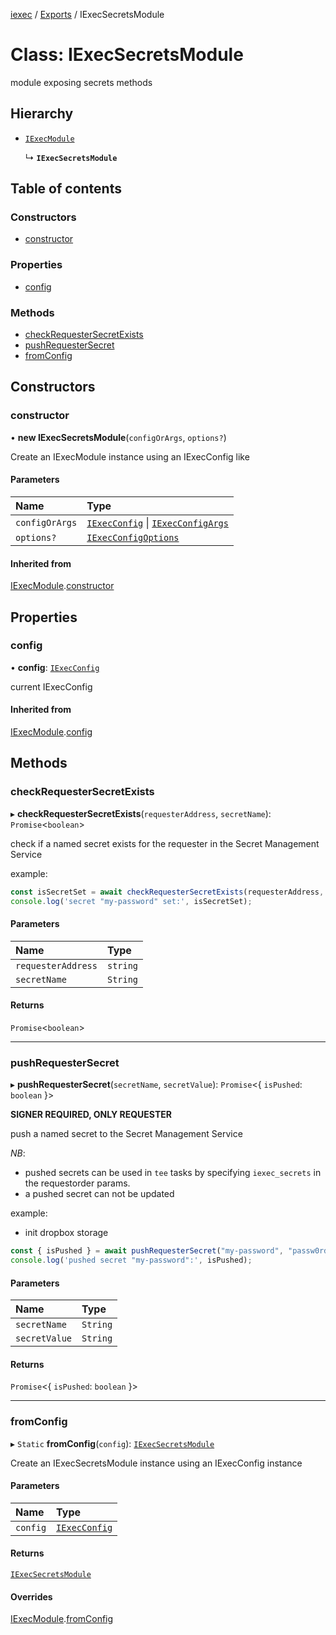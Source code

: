 [iexec](../README.md) / [Exports](../modules.md) / IExecSecretsModule

# Class: IExecSecretsModule

module exposing secrets methods

## Hierarchy

- [`IExecModule`](IExecModule.md)

  ↳ **`IExecSecretsModule`**

## Table of contents

### Constructors

- [constructor](IExecSecretsModule.md#constructor)

### Properties

- [config](IExecSecretsModule.md#config)

### Methods

- [checkRequesterSecretExists](IExecSecretsModule.md#checkrequestersecretexists)
- [pushRequesterSecret](IExecSecretsModule.md#pushrequestersecret)
- [fromConfig](IExecSecretsModule.md#fromconfig)

## Constructors

### constructor

• **new IExecSecretsModule**(`configOrArgs`, `options?`)

Create an IExecModule instance using an IExecConfig like

#### Parameters

| Name | Type |
| :------ | :------ |
| `configOrArgs` | [`IExecConfig`](IExecConfig.md) \| [`IExecConfigArgs`](../interfaces/internal_.IExecConfigArgs.md) |
| `options?` | [`IExecConfigOptions`](../interfaces/internal_.IExecConfigOptions.md) |

#### Inherited from

[IExecModule](IExecModule.md).[constructor](IExecModule.md#constructor)

## Properties

### config

• **config**: [`IExecConfig`](IExecConfig.md)

current IExecConfig

#### Inherited from

[IExecModule](IExecModule.md).[config](IExecModule.md#config)

## Methods

### checkRequesterSecretExists

▸ **checkRequesterSecretExists**(`requesterAddress`, `secretName`): `Promise`<`boolean`\>

check if a named secret exists for the requester in the Secret Management Service

example:
```js
const isSecretSet = await checkRequesterSecretExists(requesterAddress, "my-password");
console.log('secret "my-password" set:', isSecretSet);
```

#### Parameters

| Name | Type |
| :------ | :------ |
| `requesterAddress` | `string` |
| `secretName` | `String` |

#### Returns

`Promise`<`boolean`\>

___

### pushRequesterSecret

▸ **pushRequesterSecret**(`secretName`, `secretValue`): `Promise`<{ `isPushed`: `boolean`  }\>

**SIGNER REQUIRED, ONLY REQUESTER**

push a named secret to the Secret Management Service

_NB_:
- pushed secrets can be used in `tee` tasks by specifying `iexec_secrets` in the requestorder params.
- a pushed secret can not be updated

example:
- init dropbox storage
```js
const { isPushed } = await pushRequesterSecret("my-password", "passw0rd");
console.log('pushed secret "my-password":', isPushed);
```

#### Parameters

| Name | Type |
| :------ | :------ |
| `secretName` | `String` |
| `secretValue` | `String` |

#### Returns

`Promise`<{ `isPushed`: `boolean`  }\>

___

### fromConfig

▸ `Static` **fromConfig**(`config`): [`IExecSecretsModule`](IExecSecretsModule.md)

Create an IExecSecretsModule instance using an IExecConfig instance

#### Parameters

| Name | Type |
| :------ | :------ |
| `config` | [`IExecConfig`](IExecConfig.md) |

#### Returns

[`IExecSecretsModule`](IExecSecretsModule.md)

#### Overrides

[IExecModule](IExecModule.md).[fromConfig](IExecModule.md#fromconfig)
